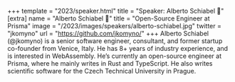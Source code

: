 +++
template = "2023/speaker.html"
title = "Speaker: Alberto Schiabel 🦀"
[extra]
  name = "Alberto Schiabel 🦀"
  title = "Open-Source Engineer at Prisma"
  image = "/2023/images/speakers/alberto-schiabel.jpg"
  twitter = "jkomyno"
  url = "https://github.com/jkomyno/"
+++
Alberto Schiabel (@jkomyno) is a senior software engineer, consultant, and former startup co-founder from Venice, Italy. He has 8+ years of industry experience, and is interested in WebAssembly. He’s currently an open-source engineer at Prisma, where he mainly writes in Rust and TypeScript. He also writes scientific software for the Czech Technical University in Prague.